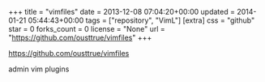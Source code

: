 +++
title = "vimfiles"
date = 2013-12-08 07:04:20+00:00
updated = 2014-01-21 05:44:43+00:00
tags = ["repository", "VimL"]
[extra]
css = "github"
star = 0
forks_count = 0
license = "None"
url = "https://github.com/ousttrue/vimfiles"
+++

<https://github.com/ousttrue/vimfiles>

admin vim plugins
